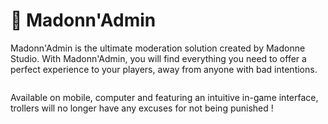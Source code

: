 # 🔨 Madonn'Admin

Madonn'Admin is the ultimate moderation solution created by Madonne Studio. With Madonn'Admin, you will find everything you need to offer a perfect experience to your players, away from anyone with bad intentions.

<figure><img src="../../.gitbook/assets/image (2).png" alt=""><figcaption></figcaption></figure>

Available on mobile, computer and featuring an intuitive in-game interface, trollers will no longer have any excuses for not being punished !

